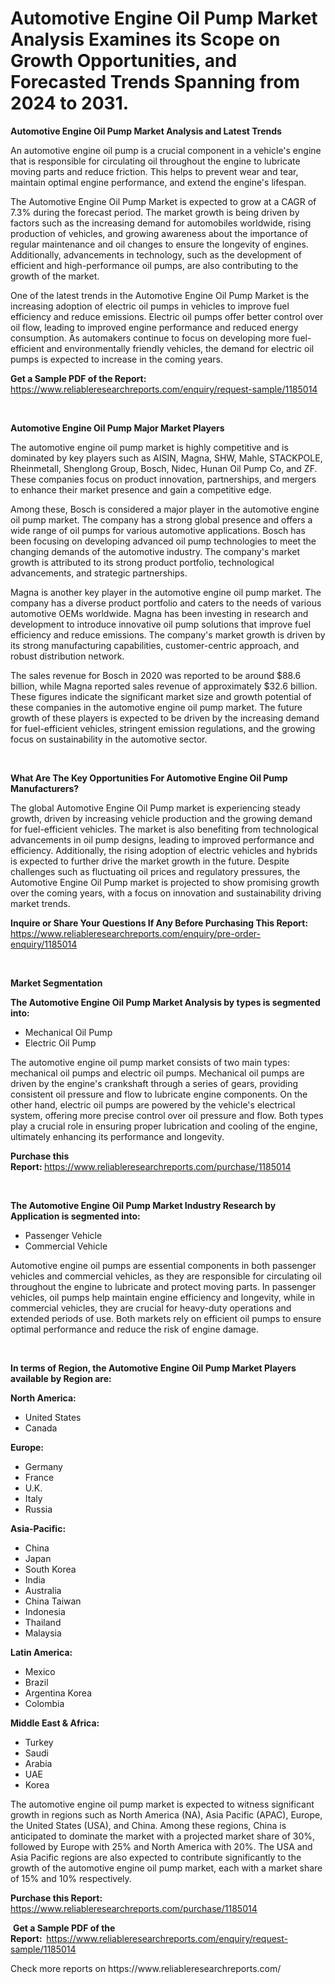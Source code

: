 <p><h1>Automotive Engine Oil Pump Market Analysis Examines its Scope on Growth Opportunities, and Forecasted Trends Spanning from 2024 to 2031.</h1></p><p><strong>Automotive Engine Oil Pump Market Analysis and Latest Trends</strong></p>
<p><p>An automotive engine oil pump is a crucial component in a vehicle's engine that is responsible for circulating oil throughout the engine to lubricate moving parts and reduce friction. This helps to prevent wear and tear, maintain optimal engine performance, and extend the engine's lifespan.</p><p>The Automotive Engine Oil Pump Market is expected to grow at a CAGR of 7.3% during the forecast period. The market growth is being driven by factors such as the increasing demand for automobiles worldwide, rising production of vehicles, and growing awareness about the importance of regular maintenance and oil changes to ensure the longevity of engines. Additionally, advancements in technology, such as the development of efficient and high-performance oil pumps, are also contributing to the growth of the market.</p><p>One of the latest trends in the Automotive Engine Oil Pump Market is the increasing adoption of electric oil pumps in vehicles to improve fuel efficiency and reduce emissions. Electric oil pumps offer better control over oil flow, leading to improved engine performance and reduced energy consumption. As automakers continue to focus on developing more fuel-efficient and environmentally friendly vehicles, the demand for electric oil pumps is expected to increase in the coming years.</p></p>
<p><strong>Get a Sample PDF of the Report:&nbsp;</strong> <a href="https://www.reliableresearchreports.com/enquiry/request-sample/1185014">https://www.reliableresearchreports.com/enquiry/request-sample/1185014</a></p>
<p>&nbsp;</p>
<p><strong>Automotive Engine Oil Pump Major Market Players</strong></p>
<p><p>The automotive engine oil pump market is highly competitive and is dominated by key players such as AISIN, Magna, SHW, Mahle, STACKPOLE, Rheinmetall, Shenglong Group, Bosch, Nidec, Hunan Oil Pump Co, and ZF. These companies focus on product innovation, partnerships, and mergers to enhance their market presence and gain a competitive edge.</p><p>Among these, Bosch is considered a major player in the automotive engine oil pump market. The company has a strong global presence and offers a wide range of oil pumps for various automotive applications. Bosch has been focusing on developing advanced oil pump technologies to meet the changing demands of the automotive industry. The company's market growth is attributed to its strong product portfolio, technological advancements, and strategic partnerships.</p><p>Magna is another key player in the automotive engine oil pump market. The company has a diverse product portfolio and caters to the needs of various automotive OEMs worldwide. Magna has been investing in research and development to introduce innovative oil pump solutions that improve fuel efficiency and reduce emissions. The company's market growth is driven by its strong manufacturing capabilities, customer-centric approach, and robust distribution network.</p><p>The sales revenue for Bosch in 2020 was reported to be around $88.6 billion, while Magna reported sales revenue of approximately $32.6 billion. These figures indicate the significant market size and growth potential of these companies in the automotive engine oil pump market. The future growth of these players is expected to be driven by the increasing demand for fuel-efficient vehicles, stringent emission regulations, and the growing focus on sustainability in the automotive sector.</p></p>
<p>&nbsp;</p>
<p><strong>What Are The Key Opportunities For Automotive Engine Oil Pump Manufacturers?</strong></p>
<p><p>The global Automotive Engine Oil Pump market is experiencing steady growth, driven by increasing vehicle production and the growing demand for fuel-efficient vehicles. The market is also benefiting from technological advancements in oil pump designs, leading to improved performance and efficiency. Additionally, the rising adoption of electric vehicles and hybrids is expected to further drive the market growth in the future. Despite challenges such as fluctuating oil prices and regulatory pressures, the Automotive Engine Oil Pump market is projected to show promising growth over the coming years, with a focus on innovation and sustainability driving market trends.</p></p>
<p><strong>Inquire or Share Your Questions If Any Before Purchasing This Report:</strong> <a href="https://www.reliableresearchreports.com/enquiry/pre-order-enquiry/1185014">https://www.reliableresearchreports.com/enquiry/pre-order-enquiry/1185014</a></p>
<p>&nbsp;</p>
<p><strong>Market Segmentation</strong></p>
<p><strong>The Automotive Engine Oil Pump Market Analysis by types is segmented into:</strong></p>
<p><ul><li>Mechanical Oil Pump</li><li>Electric Oil Pump</li></ul></p>
<p><p>The automotive engine oil pump market consists of two main types: mechanical oil pumps and electric oil pumps. Mechanical oil pumps are driven by the engine's crankshaft through a series of gears, providing consistent oil pressure and flow to lubricate engine components. On the other hand, electric oil pumps are powered by the vehicle's electrical system, offering more precise control over oil pressure and flow. Both types play a crucial role in ensuring proper lubrication and cooling of the engine, ultimately enhancing its performance and longevity.</p></p>
<p><strong>Purchase this Report:&nbsp;</strong><a href="https://www.reliableresearchreports.com/purchase/1185014">https://www.reliableresearchreports.com/purchase/1185014</a></p>
<p>&nbsp;</p>
<p><strong>The Automotive Engine Oil Pump Market Industry Research by Application is segmented into:</strong></p>
<p><ul><li>Passenger Vehicle</li><li>Commercial Vehicle</li></ul></p>
<p><p>Automotive engine oil pumps are essential components in both passenger vehicles and commercial vehicles, as they are responsible for circulating oil throughout the engine to lubricate and protect moving parts. In passenger vehicles, oil pumps help maintain engine efficiency and longevity, while in commercial vehicles, they are crucial for heavy-duty operations and extended periods of use. Both markets rely on efficient oil pumps to ensure optimal performance and reduce the risk of engine damage.</p></p>
<p>&nbsp;</p>
<p><strong>In terms of Region, the Automotive Engine Oil Pump Market Players available by Region are:</strong></p>
<p>
    <p> <strong> North America: </strong>
        <ul>
            <li>United States</li>
            <li>Canada</li>
        </ul>
        </p> 
    <p> <strong> Europe: </strong>
        <ul>
            <li>Germany</li>
            <li>France</li>
            <li>U.K.</li>
            <li>Italy</li>
            <li>Russia</li>
        </ul>
        </p> 
    <p> <strong> Asia-Pacific: </strong>
        <ul>
            <li>China</li>
            <li>Japan</li>
            <li>South Korea</li>
            <li>India</li>
            <li>Australia</li>
            <li>China Taiwan</li>
            <li>Indonesia</li>
            <li>Thailand</li>
            <li>Malaysia</li>
        </ul>
        </p> 
    <p> <strong> Latin America: </strong>
        <ul>
            <li>Mexico</li>
            <li>Brazil</li>
            <li>Argentina Korea</li>
            <li>Colombia</li>
        </ul>
        </p> 
    <p> <strong> Middle East & Africa: </strong>
        <ul>
            <li>Turkey</li>
            <li>Saudi</li>
            <li>Arabia</li>
            <li>UAE</li>
            <li>Korea</li>
        </ul>
    </p>
    </p>
<p><p>The automotive engine oil pump market is expected to witness significant growth in regions such as North America (NA), Asia Pacific (APAC), Europe, the United States (USA), and China. Among these regions, China is anticipated to dominate the market with a projected market share of 30%, followed by Europe with 25% and North America with 20%. The USA and Asia Pacific regions are also expected to contribute significantly to the growth of the automotive engine oil pump market, each with a market share of 15% and 10% respectively.</p></p>
<p><strong>Purchase this Report: </strong><a href="https://www.reliableresearchreports.com/purchase/1185014">https://www.reliableresearchreports.com/purchase/1185014</a></p>
<p>&nbsp;<strong>Get a Sample PDF of the Report:&nbsp;&nbsp;</strong><a href="https://www.reliableresearchreports.com/enquiry/request-sample/1185014">https://www.reliableresearchreports.com/enquiry/request-sample/1185014</a></p>
<p><strong></strong></p>
<p>Check more reports on https://www.reliableresearchreports.com/</p>